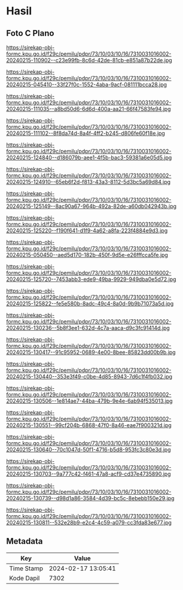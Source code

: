 # Hasil

## Foto C Plano

https://sirekap-obj-formc.kpu.go.id/f29c/pemilu/pdpr/73/10/03/10/16/7310031016002-20240215-110902--c23e99fb-8c6d-42de-81cb-e851a87b22de.jpg

https://sirekap-obj-formc.kpu.go.id/f29c/pemilu/pdpr/73/10/03/10/16/7310031016002-20240215-045410--33f27f0c-1552-4aba-9acf-081111bcca28.jpg

https://sirekap-obj-formc.kpu.go.id/f29c/pemilu/pdpr/73/10/03/10/16/7310031016002-20240215-111035--a8bd50d6-6d6d-400a-aa21-66f47583fe94.jpg

https://sirekap-obj-formc.kpu.go.id/f29c/pemilu/pdpr/73/10/03/10/16/7310031016002-20240215-111102--8f8da74d-8a4f-4ff2-b245-d806fe60f18e.jpg

https://sirekap-obj-formc.kpu.go.id/f29c/pemilu/pdpr/73/10/03/10/16/7310031016002-20240215-124840--d186079b-aee1-4f5b-bac3-59381a6e05d5.jpg

https://sirekap-obj-formc.kpu.go.id/f29c/pemilu/pdpr/73/10/03/10/16/7310031016002-20240215-124910--65eb6f2d-f813-43a3-8112-5d3bc5a69d84.jpg

https://sirekap-obj-formc.kpu.go.id/f29c/pemilu/pdpr/73/10/03/10/16/7310031016002-20240215-125149--8ac90a67-964b-492a-82de-a60db042943b.jpg

https://sirekap-obj-formc.kpu.go.id/f29c/pemilu/pdpr/73/10/03/10/16/7310031016002-20240215-125220--f190f641-d1f9-4a62-a8fa-223f4884e9d3.jpg

https://sirekap-obj-formc.kpu.go.id/f29c/pemilu/pdpr/73/10/03/10/16/7310031016002-20240215-050450--aed5d170-182b-450f-9d5e-e26fffcca5fe.jpg

https://sirekap-obj-formc.kpu.go.id/f29c/pemilu/pdpr/73/10/03/10/16/7310031016002-20240215-125720--7453abb3-ede9-49ba-9929-949dba0e5d72.jpg

https://sirekap-obj-formc.kpu.go.id/f29c/pemilu/pdpr/73/10/03/10/16/7310031016002-20240215-125822--fe5e580b-8adc-49c4-8a0d-9b9b71073a5d.jpg

https://sirekap-obj-formc.kpu.go.id/f29c/pemilu/pdpr/73/10/03/10/16/7310031016002-20240215-130236--5b8f3ee1-632d-4c7a-aaca-d9c3fc91414d.jpg

https://sirekap-obj-formc.kpu.go.id/f29c/pemilu/pdpr/73/10/03/10/16/7310031016002-20240215-130417--91c95952-0689-4e00-8bee-85823dd00b9b.jpg

https://sirekap-obj-formc.kpu.go.id/f29c/pemilu/pdpr/73/10/03/10/16/7310031016002-20240215-130440--353e3f49-c0be-4d85-8943-7d6c1f4fb032.jpg

https://sirekap-obj-formc.kpu.go.id/f29c/pemilu/pdpr/73/10/03/10/16/7310031016002-20240215-130506--1e814ae7-44ba-479b-9e4e-6ab94f535013.jpg

https://sirekap-obj-formc.kpu.go.id/f29c/pemilu/pdpr/73/10/03/10/16/7310031016002-20240215-130551--99cf204b-6868-47f0-8a46-eae7f900321d.jpg

https://sirekap-obj-formc.kpu.go.id/f29c/pemilu/pdpr/73/10/03/10/16/7310031016002-20240215-130640--70c1047d-50f1-4716-b5d8-953fc3c80e3d.jpg

https://sirekap-obj-formc.kpu.go.id/f29c/pemilu/pdpr/73/10/03/10/16/7310031016002-20240215-130703--9a777c42-f461-47a8-acf9-cd37e4735890.jpg

https://sirekap-obj-formc.kpu.go.id/f29c/pemilu/pdpr/73/10/03/10/16/7310031016002-20240215-130739--d98d1a86-3584-4d39-bc5c-8ebebb150e29.jpg

https://sirekap-obj-formc.kpu.go.id/f29c/pemilu/pdpr/73/10/03/10/16/7310031016002-20240215-130811--532e28b9-e2c4-4c59-a079-cc3fda83e677.jpg


## Metadata

| Key        | Value               |
| ---------- | ------------------- |
| Time Stamp | 2024-02-17 13:05:41 |
| Kode Dapil | 7302                |



